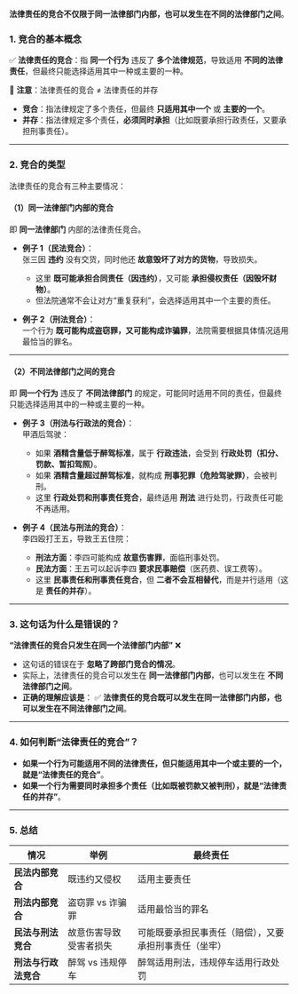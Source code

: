  
 **法律责任的竞合不仅限于同一法律部门内部，也可以发生在不同的法律部门之间**。
 
### **1. 竞合的基本概念**

✅ **法律责任的竞合**：指 **同一个行为** 违反了 **多个法律规范**，导致适用 **不同的法律责任**，但最终只能选择适用其中一种或主要的一种。

🚫 **注意**：法律责任的竞合 ≠ 法律责任的并存

- **竞合**：指法律规定了多个责任，但最终 **只适用其中一个** 或 **主要的一个**。
- **并存**：指法律规定多个责任，**必须同时承担**（比如既要承担行政责任，又要承担刑事责任）。

---

### **2. 竞合的类型**

法律责任的竞合有三种主要情况：

#### **（1）同一法律部门内部的竞合**

即 **同一法律部门** 内部的法律责任竞合。

- **例子 1（民法竞合）**：  
    张三因 **违约** 没有交货，同时他还 **故意毁坏了对方的货物**，导致损失。
    
    - 这里 **既可能承担合同责任（因违约）**，又可能 **承担侵权责任（因毁坏财物）**。
    - 但法院通常不会让对方“重复获利”，会选择适用其中一个主要的责任。
- **例子 2（刑法竞合）**：  
    一个行为 **既可能构成盗窃罪，又可能构成诈骗罪**，法院需要根据具体情况适用最恰当的罪名。
    

---

#### **（2）不同法律部门之间的竞合**

即 **同一个行为** 违反了 **不同法律部门** 的规定，可能同时适用不同的责任，但最终只能选择适用其中的一种或主要的一种。

- **例子 3（刑法与行政法的竞合）**：  
    甲酒后驾驶：
    
    - 如果 **酒精含量低于醉驾标准**，属于 **行政违法**，会受到 **行政处罚（扣分、罚款、暂扣驾照）**。
    - 如果 **酒精含量超过醉驾标准**，就构成 **刑事犯罪（危险驾驶罪）**，会被判刑。
    - 这里 **行政处罚和刑事责任竞合**，最终适用 **刑法** 进行处罚，行政责任可能不再适用。
- **例子 4（民法与刑法的竞合）**：  
    李四殴打王五，导致王五住院：
    
    - **刑法方面**：李四可能构成 **故意伤害罪**，面临刑事处罚。
    - **民法方面**：王五可以起诉李四 **要求民事赔偿**（医药费、误工费等）。
    - 这里 **民事责任和刑事责任竞合**，但 **二者不会互相替代**，而是并行适用（这是 **责任的并存**）。

---

### **3. 这句话为什么是错误的？**

**“法律责任的竞合只发生在同一个法律部门内部”** ❌

- 这句话的错误在于 **忽略了跨部门竞合的情况**。
- 实际上，法律责任的竞合可以发生在 **同一法律部门内部**，也可以发生在 **不同法律部门之间**。
- **正确的理解应该是**： ✅ **法律责任的竞合既可以发生在同一法律部门内部，也可以发生在不同法律部门之间**。

---

### **4. 如何判断“法律责任的竞合”？**

- **如果一个行为可能适用不同的法律责任，但只能适用其中一个或主要的一个，就是“法律责任的竞合”**。
- **如果一个行为需要同时承担多个责任（比如既被罚款又被判刑），就是“法律责任的并存”**。

---

### **5. 总结**

|**情况**|**举例**|**最终责任**|
|---|---|---|
|**民法内部竞合**|既违约又侵权|适用主要责任|
|**刑法内部竞合**|盗窃罪 vs 诈骗罪|适用最恰当的罪名|
|**民法与刑法竞合**|故意伤害导致受害者损失|可能既要承担民事责任（赔偿），又要承担刑事责任（坐牢）|
|**刑法与行政法竞合**|醉驾 vs 违规停车|醉驾适用刑法，违规停车适用行政处罚|
